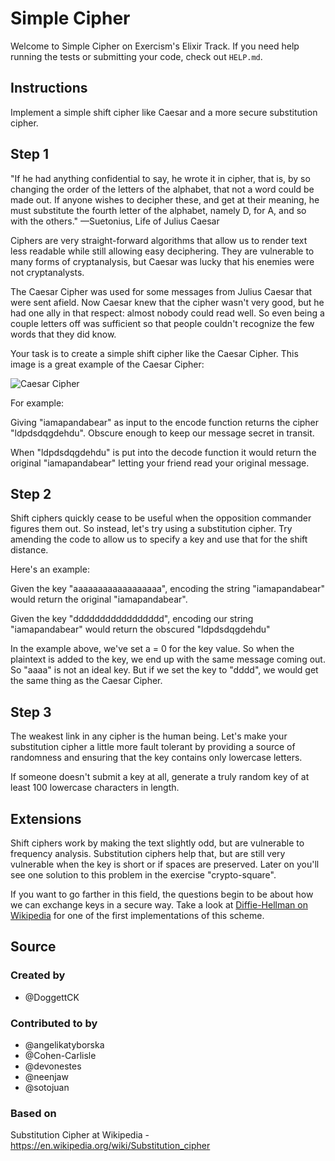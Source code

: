 # Simple Cipher

Welcome to Simple Cipher on Exercism's Elixir Track.
If you need help running the tests or submitting your code, check out `HELP.md`.

## Instructions

Implement a simple shift cipher like Caesar and a more secure substitution cipher.

## Step 1

"If he had anything confidential to say, he wrote it in cipher, that is, by so changing the order of the letters of the alphabet, that not a word could be made out.
If anyone wishes to decipher these, and get at their meaning, he must substitute the fourth letter of the alphabet, namely D, for A, and so with the others."
—Suetonius, Life of Julius Caesar

Ciphers are very straight-forward algorithms that allow us to render text less readable while still allowing easy deciphering.
They are vulnerable to many forms of cryptanalysis, but Caesar was lucky that his enemies were not cryptanalysts.

The Caesar Cipher was used for some messages from Julius Caesar that were sent afield.
Now Caesar knew that the cipher wasn't very good, but he had one ally in that respect: almost nobody could read well.
So even being a couple letters off was sufficient so that people couldn't recognize the few words that they did know.

Your task is to create a simple shift cipher like the Caesar Cipher.
This image is a great example of the Caesar Cipher:

![Caesar Cipher][img-caesar-cipher]

For example:

Giving "iamapandabear" as input to the encode function returns the cipher "ldpdsdqgdehdu".
Obscure enough to keep our message secret in transit.

When "ldpdsdqgdehdu" is put into the decode function it would return the original "iamapandabear" letting your friend read your original message.

## Step 2

Shift ciphers quickly cease to be useful when the opposition commander figures them out.
So instead, let's try using a substitution cipher.
Try amending the code to allow us to specify a key and use that for the shift distance.

Here's an example:

Given the key "aaaaaaaaaaaaaaaaaa", encoding the string "iamapandabear"
would return the original "iamapandabear".

Given the key "ddddddddddddddddd", encoding our string "iamapandabear"
would return the obscured "ldpdsdqgdehdu"

In the example above, we've set a = 0 for the key value.
So when the plaintext is added to the key, we end up with the same message coming out.
So "aaaa" is not an ideal key.
But if we set the key to "dddd", we would get the same thing as the Caesar Cipher.

## Step 3

The weakest link in any cipher is the human being.
Let's make your substitution cipher a little more fault tolerant by providing a source of randomness and ensuring that the key contains only lowercase letters.

If someone doesn't submit a key at all, generate a truly random key of at least 100 lowercase characters in length.

## Extensions

Shift ciphers work by making the text slightly odd, but are vulnerable to frequency analysis.
Substitution ciphers help that, but are still very vulnerable when the key is short or if spaces are preserved.
Later on you'll see one solution to this problem in the exercise "crypto-square".

If you want to go farther in this field, the questions begin to be about how we can exchange keys in a secure way.
Take a look at [Diffie-Hellman on Wikipedia][dh] for one of the first implementations of this scheme.

[img-caesar-cipher]: https://upload.wikimedia.org/wikipedia/commons/thumb/4/4a/Caesar_cipher_left_shift_of_3.svg/320px-Caesar_cipher_left_shift_of_3.svg.png
[dh]: https://en.wikipedia.org/wiki/Diffie%E2%80%93Hellman_key_exchange

## Source

### Created by

- @DoggettCK

### Contributed to by

- @angelikatyborska
- @Cohen-Carlisle
- @devonestes
- @neenjaw
- @sotojuan

### Based on

Substitution Cipher at Wikipedia - https://en.wikipedia.org/wiki/Substitution_cipher